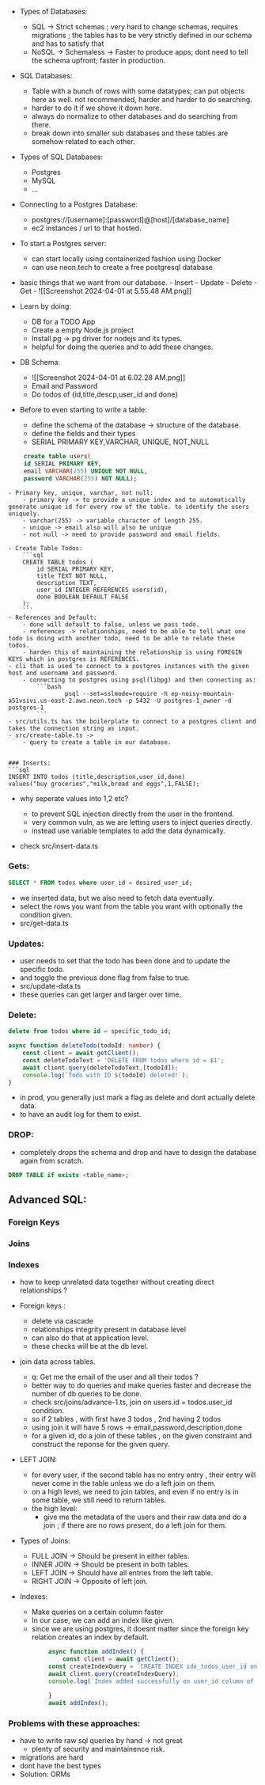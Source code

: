 
- Types of Databases:
	- SQL -> Strict schemas ; very hard to change schemas, requires migrations ; the tables has to be very strictly defined in our schema and has to satisfy that 
	- NoSQL -> Schemaless -> Faster to produce apps; dont need to tell the schema upfront; faster in production.
- SQL Databases:
	- Table with a bunch of rows with some datatypes; can put objects here as well. not recommended, harder and harder to do searching.
	- harder to do it if we shove it down here.
	- always do normalize to other databases and do searching from there.
	- break down into smaller sub databases and these tables are somehow related to each other.
- Types of SQL Databases:
	- Postgres
	- MySQL
	- ...

- Connecting to a Postgres Database:
	- postgres://\[username]:\[password]@\[host]/\[database_name]
	- ec2 instances / url to that hosted.

- To start a Postgres server:
	- can start locally using containerized fashion using Docker 
	- can use neon.tech to create a free postgresql database.

- basic things that we want from our database.
		- Insert
		- Update
		- Delete 
		- Get 
		- ![[Screenshot 2024-04-01 at 5.55.48 AM.png]]

- Learn by doing:
	- DB for a TODO App
	- Create a empty Node.js project 
	- Install pg -> pg driver for nodejs and its types.
	- helpful for doing the queries and to add these changes.

- DB Schema:
	- ![[Screenshot 2024-04-01 at 6.02.28 AM.png]]
	- Email and Password
	- Do todos of {id,title,descp,user_id and done}
- Before to even starting to write a table:
	- define the schema of the database -> structure of the database.
	- define the fields and their types 
	- SERIAL PRIMARY KEY,VARCHAR, UNIQUE, NOT_NULL
	```sql
	 create table users(
	 id SERIAL PRIMARY KEY,
	 email VARCHAR(255) UNIQUE NOT NULL,
	 password VARCHAR(255) NOT NULL);
```
- Primary key, unique, varchar, not null:
	- primary key -> to provide a unique index and to automatically generate unique id for every row of the table. to identify the users uniquely.
	- varchar(255) -> variable character of length 255.
	- unique -> email also will also be unique 
	- not null -> need to provide password and email fields.

- Create Table Todos:
	```sql
	CREATE TABLE todos (
		id SERIAL PRIMARY KEY,
		title TEXT NOT NULL,
		description TEXT,
		user_id INTEGER REFERENCES users(id),
		done BOOLEAN DEFAULT FALSE
	);
	```
- References and Default:
	- done will default to false, unless we pass todo.
	- references -> relationships, need to be able to tell what one todo is doing with another todo, need to be able to relate these todos.
	- harden this of maintaining the relationship is using FOREGIN KEYS which in postgres is REFERENCES.
- cli that is used to connect to a postgres instances with the given host and username and password.
	- connecting to postgres using psql(libpg) and then connecting as:
		```bash
				psql --set=sslmode=require -h ep-noisy-mountain-a51vsivi.us-east-2.aws.neon.tech -p 5432 -U postgres-1_owner -d postgres-1 
		```
- src/utils.ts has the boilerplate to connect to a postgres client and takes the connection string as input.
- src/create-table.ts ->
	- query to create a table in our database.


### Inserts:
```sql
INSERT INTO todos (title,description,user_id,done)
values("buy groceries","milk,bread and eggs",1,FALSE);
```
- why seperate values into $1,$2 etc?
	- to prevent SQL injection directly from the user in the frontend.
	- very common vuln, as we are letting users to inject queries directly.
	- instead use variable templates to add the data dynamically.

- check src/insert-data.ts

### Gets:
```sql
SELECT * FROM todos where user_id = desired_user_id;
```
- we inserted data, but we also need to fetch data eventually.
- select the rows you want from the table you want with optionally the condition given.
- src/get-data.ts

### Updates:
- user needs to set that the todo has been done and to update the specific todo.
- and toggle the previous done flag from false to true.
- src/update-data.ts
- these queries can get larger and larger over time.

### Delete:
```sql
delete from todos where id = specific_todo_id;
```

```ts
async function deleteTodo(todoId: number) {
	const client = await getClient();
	const deleteTodoText = 'DELETE FROM todos where id = $1';
	await client.query(deleteTodoText,[todoId]);
	console.log(`Todo with ID ${todoId} deleted!`);
}
```
- in prod, you generally just mark a flag as delete and dont actually delete data.
- to have an audit log for them to exist.
### DROP:
- completely drops the schema and drop and have to design the database again from scratch.
 ```sql
 DROP TABLE if exists <table_name>;
```




## Advanced SQL:
### Foreign Keys 
### Joins 

### Indexes

- how to keep unrelated data together without creating direct relationships ?
- Foreign keys :
	- delete via cascade 
	- relationships integrity present in database level
	- can also do that at application level.
	- these checks will be at the db level.

- join data across tables.
	- q: Get me the email of the user and all their todos ?
	- better way to do queries and make queries faster and decrease the number of db queries to be done.
	- check src/joins/advance-1.ts, join on users.id = todos.user_id condition.
	- so if 2 tables , with first have 3 todos , 2nd having 2 todos
	- using join it will have 5 rows -> email,password,description,done 
	- for a given id, do a join of these tables , on the given constraint and construct the reponse for the given query.

- LEFT JOIN:
	- for every user, if the second table has no entry entry , their entry will never come in the table unless we do a left join on them.
	- on a high level, we need to join tables, and even if no entry is in some table, we still need to return tables.
	- the high level:
		- give me the metadata of the users and their raw data and do a join ; if there are no rows present, do a left join for them.

- Types of Joins:
	- FULL JOIN -> Should be present in either tables.
	- INNER JOIN -> Should be present in both tables.
	- LEFT JOIN -> Should have all entries from the left table.
	- RIGHT JOIN -> Opposite of left join.


- Indexes:
	- Make queries on a certain column faster
	- In our case, we can add an index like given.
	- since we are using postgres, it doesnt matter since the foreign key relation creates an index by default.
	```ts 
			async function addIndex() {
				const client = await getClient();
			const createIndexQuery = `CREATE INDEX idx_todos_user_id on todos(user_id)`;
			await client.query(createIndexQuery);
			console.log(`Index added successfully on user_id column of todos table!`);
			
			}
			await addIndex();
	```

### Problems with these approaches:
- have to write raw sql queries by hand -> not great
	- plenty of security and maintainence risk.
- migrations are hard 
- dont have the best types 
- Solution: ORMs